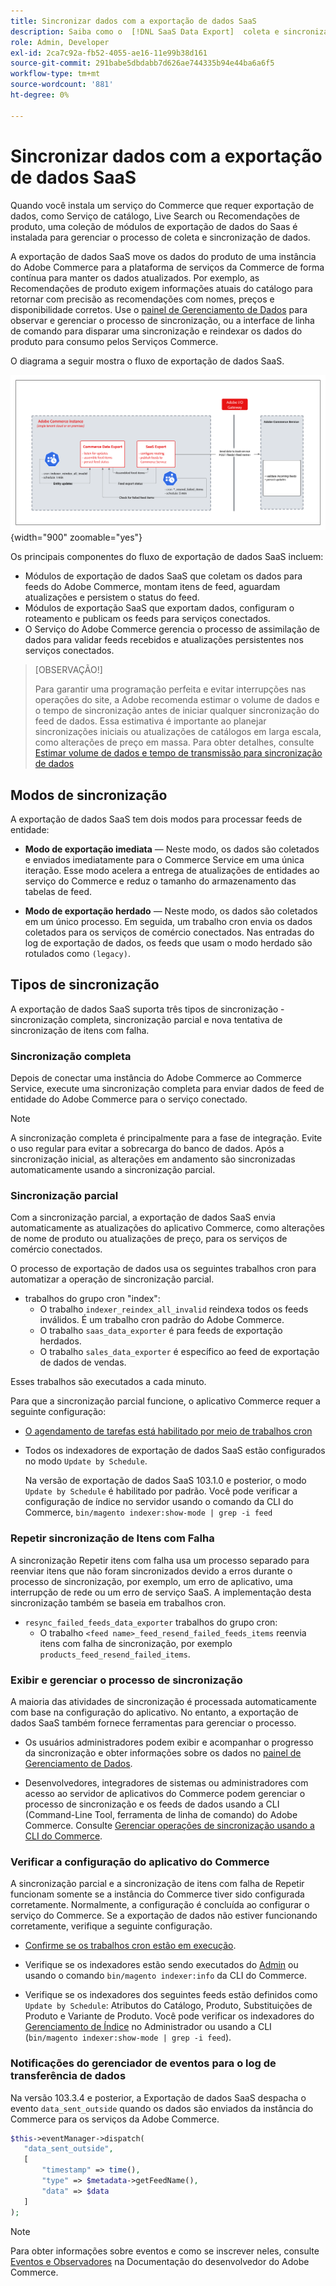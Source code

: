 ```yaml
---
title: Sincronizar dados com a exportação de dados SaaS
description: Saiba como o  [!DNL SaaS Data Export]  coleta e sincroniza dados entre instâncias do Adobe Commerce e serviços SaaS conectados.
role: Admin, Developer
exl-id: 2ca7c92a-fb52-4055-ae16-11e99b38d161
source-git-commit: 291babe5dbdabb7d626ae744335b94e44ba6a6f5
workflow-type: tm+mt
source-wordcount: '881'
ht-degree: 0%

---
```


# Sincronizar dados com a exportação de dados SaaS

Quando você instala um serviço do Commerce que requer exportação de dados, como Serviço de catálogo, Live Search ou Recomendações de produto, uma coleção de módulos de exportação de dados do Saas é instalada para gerenciar o processo de coleta e sincronização de dados.

A exportação de dados SaaS move os dados do produto de uma instância do Adobe Commerce para a plataforma de serviços da Commerce de forma contínua para manter os dados atualizados. Por exemplo, as Recomendações de produto exigem informações atuais do catálogo para retornar com precisão as recomendações com nomes, preços e disponibilidade corretos. Use o [painel de Gerenciamento de Dados](https://experienceleague.adobe.com/en/docs/commerce/user-guides/data-services/catalog-sync) para observar e gerenciar o processo de sincronização, ou a interface de linha de comando para disparar uma sincronização e reindexar os dados do produto para consumo pelos Serviços Commerce.

O diagrama a seguir mostra o fluxo de exportação de dados SaaS.

![Coleta de exportação de dados SaaS e fluxo de sincronização para Adobe Commerce](assets/data-export-flow.png){width="900" zoomable="yes"}

Os principais componentes do fluxo de exportação de dados SaaS incluem:

- Módulos de exportação de dados SaaS que coletam os dados para feeds do Adobe Commerce, montam itens de feed, aguardam atualizações e persistem o status do feed.
- Módulos de exportação SaaS que exportam dados, configuram o roteamento e publicam os feeds para serviços conectados.
- O Serviço do Adobe Commerce gerencia o processo de assimilação de dados para validar feeds recebidos e atualizações persistentes nos serviços conectados.

>[OBSERVAÇÃO!]
>
>Para garantir uma programação perfeita e evitar interrupções nas operações do site, a Adobe recomenda estimar o volume de dados e o tempo de sincronização antes de iniciar qualquer sincronização do feed de dados. Essa estimativa é importante ao planejar sincronizações iniciais ou atualizações de catálogos em larga escala, como alterações de preço em massa. Para obter detalhes, consulte [Estimar volume de dados e tempo de transmissão para sincronização de dados](estimate-data-volume-sync-time.md)

## Modos de sincronização

A exportação de dados SaaS tem dois modos para processar feeds de entidade:

- **Modo de exportação imediata** — Neste modo, os dados são coletados e enviados imediatamente para o Commerce Service em uma única iteração. Esse modo acelera a entrega de atualizações de entidades ao serviço do Commerce e reduz o tamanho do armazenamento das tabelas de feed.

- **Modo de exportação herdado** — Neste modo, os dados são coletados em um único processo. Em seguida, um trabalho cron envia os dados coletados para os serviços de comércio conectados. Nas entradas do log de exportação de dados, os feeds que usam o modo herdado são rotulados como `(legacy)`.

## Tipos de sincronização

A exportação de dados SaaS suporta três tipos de sincronização - sincronização completa, sincronização parcial e nova tentativa de sincronização de itens com falha.

### Sincronização completa

Depois de conectar uma instância do Adobe Commerce ao Commerce Service, execute uma sincronização completa para enviar dados de feed de entidade do Adobe Commerce para o serviço conectado.

>[!NOTE]
>
>A sincronização completa é principalmente para a fase de integração. Evite o uso regular para evitar a sobrecarga do banco de dados. Após a sincronização inicial, as alterações em andamento são sincronizadas automaticamente usando a sincronização parcial.

### Sincronização parcial

Com a sincronização parcial, a exportação de dados SaaS envia automaticamente as atualizações do aplicativo Commerce, como alterações de nome de produto ou atualizações de preço, para os serviços de comércio conectados.

O processo de exportação de dados usa os seguintes trabalhos cron para automatizar a operação de sincronização parcial.

- trabalhos do grupo cron &quot;index&quot;:
   - O trabalho `indexer_reindex_all_invalid` reindexa todos os feeds inválidos. É um trabalho cron padrão do Adobe Commerce.
   - O trabalho `saas_data_exporter` é para feeds de exportação herdados.
   - O trabalho `sales_data_exporter` é específico ao feed de exportação de dados de vendas.

Esses trabalhos são executados a cada minuto.

Para que a sincronização parcial funcione, o aplicativo Commerce requer a seguinte configuração:

- [O agendamento de tarefas está habilitado por meio de trabalhos cron](https://experienceleague.adobe.com/docs/commerce-operations/installation-guide/next-steps/configuration.html)

- Todos os indexadores de exportação de dados SaaS estão configurados no modo `Update by Schedule`.

  Na versão de exportação de dados SaaS 103.1.0 e posterior, o modo `Update by Schedule` é habilitado por padrão. Você pode verificar a configuração de índice no servidor usando o comando da CLI do Commerce, `bin/magento indexer:show-mode | grep -i feed`

### Repetir sincronização de Itens com Falha

A sincronização Repetir itens com falha usa um processo separado para reenviar itens que não foram sincronizados devido a erros durante o processo de sincronização, por exemplo, um erro de aplicativo, uma interrupção de rede ou um erro de serviço SaaS. A implementação desta sincronização também se baseia em trabalhos cron.

- `resync_failed_feeds_data_exporter` trabalhos do grupo cron:
   - O trabalho `<feed name>_feed_resend_failed_feeds_items` reenvia itens com falha de sincronização, por exemplo `products_feed_resend_failed_items`.

### Exibir e gerenciar o processo de sincronização

A maioria das atividades de sincronização é processada automaticamente com base na configuração do aplicativo. No entanto, a exportação de dados SaaS também fornece ferramentas para gerenciar o processo.

- Os usuários administradores podem exibir e acompanhar o progresso da sincronização e obter informações sobre os dados no [painel de Gerenciamento de Dados](https://experienceleague.adobe.com/en/docs/commerce-admin/systems/data-transfer/data-dashboard).

- Desenvolvedores, integradores de sistemas ou administradores com acesso ao servidor de aplicativos do Commerce podem gerenciar o processo de sincronização e os feeds de dados usando a CLI (Command-Line Tool, ferramenta de linha de comando) do Adobe Commerce. Consulte [Gerenciar operações de sincronização usando a CLI do Commerce](data-export-cli-commands.md).

### Verificar a configuração do aplicativo do Commerce

A sincronização parcial e a sincronização de itens com falha de Repetir funcionam somente se a instância do Commerce tiver sido configurada corretamente. Normalmente, a configuração é concluída ao configurar o serviço do Commerce. Se a exportação de dados não estiver funcionando corretamente, verifique a seguinte configuração.

- [Confirme se os trabalhos cron estão em execução](https://experienceleague.adobe.com/en/docs/commerce-knowledge-base/kb/troubleshooting/miscellaneous/cron-readiness-check-issues).

- Verifique se os indexadores estão sendo executados do [Admin](https://experienceleague.adobe.com/en/docs/commerce-admin/systems/tools/index-management) ou usando o comando `bin/magento indexer:info` da CLI do Commerce.

- Verifique se os indexadores dos seguintes feeds estão definidos como `Update by Schedule`: Atributos do Catálogo, Produto, Substituições de Produto e Variante de Produto. Você pode verificar os indexadores do [Gerenciamento de Índice](https://experienceleague.adobe.com/en/docs/commerce-admin/systems/tools/index-management) no Administrador ou usando a CLI (`bin/magento indexer:show-mode | grep -i feed`).

### Notificações do gerenciador de eventos para o log de transferência de dados

Na versão 103.3.4 e posterior, a Exportação de dados SaaS despacha o evento `data_sent_outside` quando os dados são enviados da instância do Commerce para os serviços da Adobe Commerce.

```php
$this->eventManager->dispatch(
   "data_sent_outside",
   [
       "timestamp" => time(),
       "type" => $metadata->getFeedName(),
       "data" => $data
   ]
);
```

>[!NOTE]
>
>Para obter informações sobre eventos e como se inscrever neles, consulte [Eventos e Observadores](https://developer.adobe.com/commerce/php/development/components/events-and-observers) na Documentação do desenvolvedor do Adobe Commerce.
